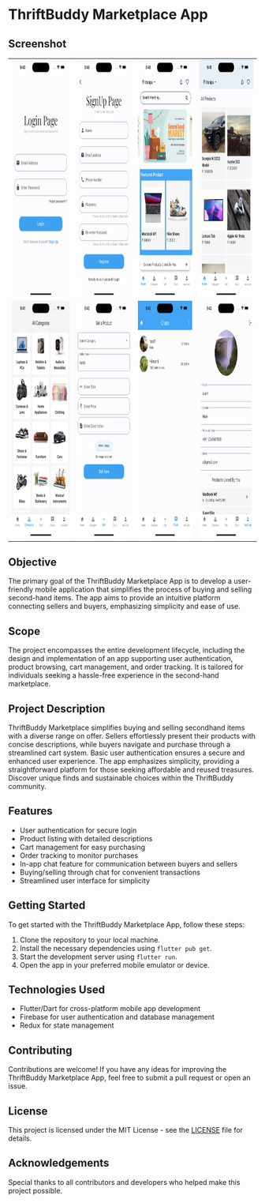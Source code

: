 # ThriftBuddy Marketplace App

## Screenshot
<table>
  <tr>
    <td><img src="screenshots/login.png" alt="Login Page" width="290" height="480"></td>
    <td><img src="screenshots/signup.png" alt="SignUp Page" width="270" height="480"></td>
    <td><img src="screenshots/home.png" alt="Home Page" width="270" height="480"></td>
    <td><img src="screenshots/allproduct.png" alt="Product Page" width="270" height="480"></td>
  </tr>
  <tr>
    <td><img src="screenshots/category.png" alt="Category Page" width="270" height="480"></td>
    <td><img src="screenshots/sell.png" alt="Sell/Post Page" width="270" height="480"></td>
    <td><img src="screenshots/chat.png" alt="Chat Page" width="270" height="480"></td>
    <td><img src="screenshots/profile.png" alt="Profile Page" width="270" height="480"></td>
  </tr>
</table>




## Objective
The primary goal of the ThriftBuddy Marketplace App is to develop a user-friendly mobile application that simplifies the process of buying and selling second-hand items. The app aims to provide an intuitive platform connecting sellers and buyers, emphasizing simplicity and ease of use.

## Scope
The project encompasses the entire development lifecycle, including the design and implementation of an app supporting user authentication, product browsing, cart management, and order tracking. It is tailored for individuals seeking a hassle-free experience in the second-hand marketplace.

## Project Description
ThriftBuddy Marketplace simplifies buying and selling secondhand items with a diverse range on offer. Sellers effortlessly present their products with concise descriptions, while buyers navigate and purchase through a streamlined cart system. Basic user authentication ensures a secure and enhanced user experience. The app emphasizes simplicity, providing a straightforward platform for those seeking affordable and reused treasures. Discover unique finds and sustainable choices within the ThriftBuddy community.

## Features
- User authentication for secure login
- Product listing with detailed descriptions
- Cart management for easy purchasing
- Order tracking to monitor purchases
- In-app chat feature for communication between buyers and sellers
- Buying/selling through chat for convenient transactions
- Streamlined user interface for simplicity

## Getting Started
To get started with the ThriftBuddy Marketplace App, follow these steps:
1. Clone the repository to your local machine.
2. Install the necessary dependencies using `flutter pub get`.
3. Start the development server using `flutter run`.
4. Open the app in your preferred mobile emulator or device.

## Technologies Used
- Flutter/Dart for cross-platform mobile app development
- Firebase for user authentication and database management
- Redux for state management

## Contributing
Contributions are welcome! If you have any ideas for improving the ThriftBuddy Marketplace App, feel free to submit a pull request or open an issue.

## License
This project is licensed under the MIT License - see the [LICENSE](LICENSE) file for details.

## Acknowledgements
Special thanks to all contributors and developers who helped make this project possible.
